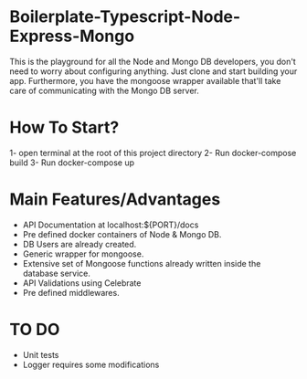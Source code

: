 # Boilerplate-Typescript-Node-Express-Mongo
This is the playground for all the Node and Mongo DB developers, you don't need to worry about configuring anything. Just clone and start building your app. Furthermore, you have the mongoose wrapper available that'll take care of communicating with the Mongo DB server.

# How To Start?
1- open terminal at the root of this project directory
2- Run docker-compose build
3- Run docker-compose up

# Main Features/Advantages
- API Documentation at localhost:${PORT}/docs
- Pre defined docker containers of Node & Mongo DB.
- DB Users are already created.
- Generic wrapper for mongoose.
- Extensive set of Mongoose functions already written inside the database service.
- API Validations using Celebrate
- Pre defined middlewares.

# TO DO
- Unit tests
- Logger requires some modifications
